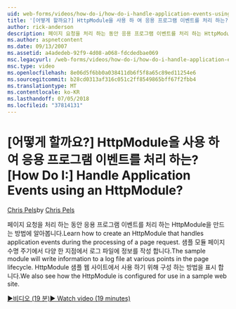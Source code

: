 ```yaml
---
uid: web-forms/videos/how-do-i/how-do-i-handle-application-events-using-an-httpmodule
title: '[어떻게 할까요?] HttpModule을 사용 하 여 응용 프로그램 이벤트를 처리 하는? | Microsoft 문서'
author: rick-anderson
description: 페이지 요청을 처리 하는 동안 응용 프로그램 이벤트를 처리 하는 HttpModule을 만드는 방법에 알아봅니다. 샘플 모듈 정보 로그를 기록 하는 중...
ms.author: aspnetcontent
ms.date: 09/13/2007
ms.assetid: a4adedeb-92f9-4d08-a068-fdcdedbae069
msc.legacyurl: /web-forms/videos/how-do-i/how-do-i-handle-application-events-using-an-httpmodule
msc.type: video
ms.openlocfilehash: 8e06d5f6bb0a038411db6f5f8a65c89ed11254e6
ms.sourcegitcommit: b28cd0313af316c051c2ff8549865bff67f2fbb4
ms.translationtype: MT
ms.contentlocale: ko-KR
ms.lasthandoff: 07/05/2018
ms.locfileid: "37814131"
---
```

<a name="how-do-i-handle-application-events-using-an-httpmodule"></a><span data-ttu-id="57b8e-105">[어떻게 할까요?] HttpModule을 사용 하 여 응용 프로그램 이벤트를 처리 하는?</span><span class="sxs-lookup"><span data-stu-id="57b8e-105">[How Do I:] Handle Application Events using an HttpModule?</span></span>
====================
<span data-ttu-id="57b8e-106">[Chris Pels](https://twitter.com/chrispels)</span><span class="sxs-lookup"><span data-stu-id="57b8e-106">by [Chris Pels](https://twitter.com/chrispels)</span></span>

<span data-ttu-id="57b8e-107">페이지 요청을 처리 하는 동안 응용 프로그램 이벤트를 처리 하는 HttpModule을 만드는 방법에 알아봅니다.</span><span class="sxs-lookup"><span data-stu-id="57b8e-107">Learn how to create an HttpModule that handles application events during the processing of a page request.</span></span> <span data-ttu-id="57b8e-108">샘플 모듈 페이지 수명 주기에서 다양 한 지점에서 로그 파일에 정보를 작성 합니다.</span><span class="sxs-lookup"><span data-stu-id="57b8e-108">The sample module will write information to a log file at various points in the page lifecycle.</span></span> <span data-ttu-id="57b8e-109">HttpModule 샘플 웹 사이트에서 사용 하기 위해 구성 하는 방법을 표시 합니다.</span><span class="sxs-lookup"><span data-stu-id="57b8e-109">We also see how the HttpModule is configured for use in a sample web site.</span></span>

[<span data-ttu-id="57b8e-110">&#9654;비디오 (19 분)</span><span class="sxs-lookup"><span data-stu-id="57b8e-110">&#9654; Watch video (19 minutes)</span></span>](https://channel9.msdn.com/Blogs/ASP-NET-Site-Videos/how-do-i-handle-application-events-using-an-httpmodule)
